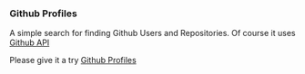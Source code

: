 ### Github Profiles

A simple search for finding Github Users and Repositories. Of course it uses [Github API](https://api.github.com/users)

Please give it a try [Github Profiles](https://jazzominy.github.io/github-profiles)
